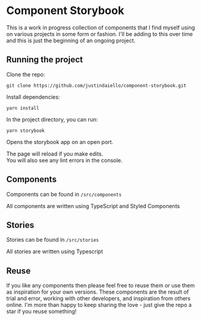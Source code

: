 # Component Storybook

This is a work in progress collection of components that I find myself using on various projects in some form or fashion. I'll be adding to this over time and this is just the beginning of an ongoing project.

## Running the project

Clone the repo:

`git clone https://github.com/justindaiello/component-storybook.git`

Install dependencies:

`yarn install`

In the project directory, you can run:

`yarn storybook`

Opens the storybook app on an open port.

The page will reload if you make edits.\
You will also see any lint errors in the console.

## Components

Components can be found in `/src/components`

All components are written using TypeScript and Styled Components

## Stories

Stories can be found in `/src/stories`

All stories are written using Typescript

## Reuse

If you like any components then please feel free to reuse them or use them as inspiration for your own versions. These components are the result of trial and error, working with other developers, and inspiration from others online. I'm more than happy to keep sharing the love - just give the repo a star if you reuse something!
